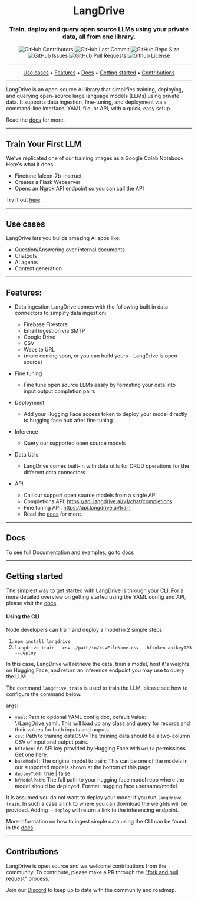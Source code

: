 <div align="center">

# LangDrive

### Train, deploy and query open source LLMs using your private data, all from one library.

<p>
<img alt="GitHub Contributors" src="https://img.shields.io/github/contributors/addy-ai/langdrive" />
<img alt="GitHub Last Commit" src="https://img.shields.io/github/last-commit/addy-ai/langdrive" />
<img alt="GitHub Repo Size" src="https://img.shields.io/github/repo-size/addy-ai/langdrive" />
<img alt="GitHub Issues" src="https://img.shields.io/github/issues/addy-ai/langdrive" />
<img alt="GitHub Pull Requests" src="https://img.shields.io/github/issues-pr/addy-ai/langdrive" />
<img alt="Github License" src="https://img.shields.io/badge/License-Apache-yellow.svg" />
<!-- <img alt="Discord" src="https://img.shields.io/discord/1057844886243643532?label=Discord&logo=discord&logoColor=white&style=plastic&color=d7b023)](https://discord.gg/G8eYmcaTTd" /> -->
</p>

</div>

-----
<p align="center">
  <a href="#-use-cases">Use cases</a> •
  <a href="#-features">Features</a> •
  <a href="https://docs.langdrive.ai" target="_blank">Docs</a> •
  <a href="#-getting-started">Getting started</a> •
  <!-- <a href="#-tutorials" target="_blank">Tutorials</a> •
  <a href="#-tutorials" target="_blank">Blog</a> • -->
  <a href="#-contributions" target="_blank">Contributions</a>
</p>

-----

LangDrive is an open-source AI library that simplifies training, deploying, and querying open-source large language models (LLMs) using private data. It supports data ingestion, fine-tuning, and deployment via a command-line interface, YAML file, or API, with a quick, easy setup.

Read the [docs](https://docs.LangDrive.ai) for more.

-----

## Train Your First LLM

We've replicated one of our training images as a Google Colab Notebook. Here's what it does:
- Finetune falcon-7b-instruct
- Creates a Flask Webserver
- Opens an Ngrok API endpoint so you can call the API

Try it out <a href="https://colab.research.google.com/drive/13rb8rnjMS0agtRLXBta6LHaX2tcG2PV0?usp=sharing" target="_blank">here</a>

-----

## Use cases

LangDrive lets you builds amazing AI apps like:

- Question/Answering over internal documents
- Chatbots
- AI agents
- Content generation

-----

## Features:

- Data ingestion
    LangDrive comes with the following built in data connectors to simplify data ingestion:
    - Firebase Firestore
    - Email Ingestion via SMTP
    - Google Drive
    - CSV
    - Website URL
    - (more coming soon, or you can build yours - LangDrive is open source)

- Fine tuning
    - Fine tune open source LLMs easily by formating your data into input:output completion pairs

- Deployment
    - Add your Hugging Face access token to deploy your model directly to hugging face hub after fine tuning

- Inference
    - Query our supported open source models

- Data Utils
    - LangDrive comes built-in with data utils for CRUD operations for the different data connectors

- API
    - Call our support open source models from a single API
    - Completions API: https://api.langdrive.ai/v1/chat/completions
    - Fine tuning API: https://api.langdrive.ai/train
    - Read the [docs](https://docs.LangDrive.ai) for more.

-----

## Docs
To see full Documentation and examples, go to [docs](https://docs.LangDrive.ai)

-----

## Getting started

The simplest way to get started with LangDrive is through your CLI. For a more detailed overview on getting started using the YAML config and API, please visit the [docs](https://docs.LangDrive.ai).


#### Using the CLI

Node developers can train and deploy a model in 2 simple steps. 

1. `npm install langdrive`
2. `langdrive train --csv ./path/to/csvFileName.csv --hftoken apikey123 --deploy`

In this case, LangDrive will retrieve the data, train a model, host it's weights on Hugging Face, and return an inference endpoint you may use to query the LLM.  
	
The command `langdrive train` is used to train the LLM, please see how to configure the command below.

args:

- `yaml`: Path to optional YAML config doc, default Value: './LangDrive.yaml'. This will load up any class and query for records and their values for both inputs and ouputs.
- `csv`: Path to training dataCSV*The training data should be a two-column CSV of input and output pairs.
- `hfToken`: An API key provided by Hugging Face with `write` permissions. Get one [here](https://huggingface.co/docs/hub/security-tokens).
- `baseModel`: The original model to train: This can be one of the models in our supported models shown at the bottom of this page
- `deployToHf`: true | false
- `hfModelPath`: The full path to your hugging face model repo where the model should be deployed. Format: hugging face username/model

It is assumed you do not want to deploy your model if you run `langdrive train`. In such a case a link to where you can download the weights will be provided. Adding `--deploy` will return a link to the inferencing endpoint.

More information on how to ingest simple data using the CLI can be found in the [docs](https://docs.LangDrive.ai).

-----

## Contributions

LangDrive is open source and we welcome contributions from the community. To contribute, please make a PR through the ["fork and pull request"](https://docs.github.com/en/get-started/quickstart/contributing-to-projects) process.

Join our [Discord](https://discord.gg/G8eYmcaTTd) to keep up to date with the community and roadmap. 

